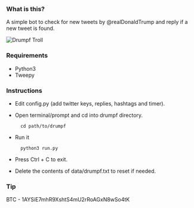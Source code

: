 ### What is this?

A simple bot to check for new tweets by @realDonaldTrump and reply if a new tweet is found.

![Drumpf Troll](https://raw.githubusercontent.com/impshum/Drumpf-Troll/master/screenshot.jpg)

### Requirements

* Python3
* Tweepy

### Instructions

* Edit config.py (add twitter keys, replies, hashtags and timer).
* Open terminal/prompt and cd into drumpf directory.

        cd path/to/drumpf

* Run it

        python3 run.py

* Press Ctrl + C to exit.
* Delete the contents of data/drumpf.txt to reset if needed.

### Tip

BTC - 1AYSiE7mhR9XshtS4mU2rRoAGxN8wSo4tK
